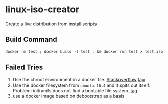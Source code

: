 # linux-iso-creator
Create a live distribution from install scripts



Build Command
-------------

```
docker rm test ; docker build -t test . && docker run test > test.iso
```

Failed Tries
------------

1. Use the chroot environment in a docker file. [Stackoverflow](http://stackoverflow.com/questions/26406048/debootstrap-inside-a-docker-container)
   [tag](https://github.com/CodersOS/linux-iso-creator/tree/try-using-chroot-in-docker)
2. Use the docker filesystem from `ubuntu:16.4` and it spits out itself. 
   Problem: initramfs does not find a bootable file system. [tag](https://github.com/CodersOS/linux-iso-creator/tree/try-using-docker-fs)
3. use a docker image based on debootstrap as a basis
